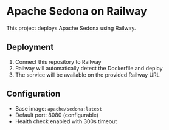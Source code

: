 # Apache Sedona on Railway

This project deploys Apache Sedona using Railway.

## Deployment

1. Connect this repository to Railway
2. Railway will automatically detect the Dockerfile and deploy
3. The service will be available on the provided Railway URL

## Configuration

- Base image: `apache/sedona:latest`
- Default port: 8080 (configurable)
- Health check enabled with 300s timeout
